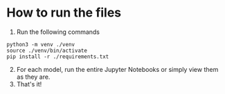 # How to run the files

1. Run the following commands

```
python3 -m venv ./venv
source ./venv/bin/activate
pip install -r ./requirements.txt
```

2. For each model, run the entire Jupyter Notebooks or simply view them as they are.
3. That's it!